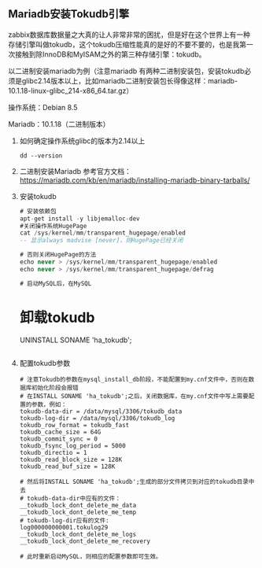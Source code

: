 ## Mariadb安装Tokudb引擎

zabbix数据库数据量之大真的让人非常非常的困扰，但是好在这个世界上有一种存储引擎叫做tokudb，这个tokudb压缩性能真的是好的不要不要的，也是我第一次接触到除InnoDB和MyISAM之外的第三种存储引擎：tokudb。


以二进制安装mariadb为例（注意mariadb 有两种二进制安装包，安装tokudb必须是glibc2.14版本以上，比如mariadb二进制安装包长得像这样：mariadb-10.1.18-linux-glibc_214-x86_64.tar.gz）

操作系统：Debian 8.5

Mariadb：10.1.18（二进制版本）

1. 如何确定操作系统glibc的版本为2.14以上

   ```shell
   dd --version
   ```

2. 二进制安装Mariadb
   参考官方文档：https://mariadb.com/kb/en/mariadb/installing-mariadb-binary-tarballs/

3. 安装tokudb

   ```sql
   # 安装依赖包
   apt-get install -y libjemalloc-dev
   #关闭操作系统HugePage
   cat /sys/kernel/mm/transparent_hugepage/enabled
   -- 显示always madvise [never]，则HugePage已经关闭

   # 否则关闭HugePage的方法
   echo never > /sys/kernel/mm/transparent_hugepage/enabled
   echo never > /sys/kernel/mm/transparent_hugepage/defrag

   # 启动MySQL后，在MySQL
   ```


   # 卸载tokudb
   UNINSTALL SONAME 'ha_tokudb';
   ```

4. 配置tokudb参数

   ```shell 
   # 注意Tokudb的参数在mysql_install_db阶段，不能配置到my.cnf文件中，否则在数据库初始化阶段会报错
   # 在INSTALL SONAME 'ha_tokudb';之后，关闭数据库，在my.cnf文件中写上需要配置的参数，例如：
   tokudb-data-dir = /data/mysql/3306/tokudb_data
   tokudb-log-dir = /data/mysql/3306/tokudb_log
   tokudb_row_format = tokudb_fast
   tokudb_cache_size = 64G
   tokudb_commit_sync = 0
   tokudb_fsync_log_period = 5000
   tokudb_directio = 1
   tokudb_read_block_size = 128K
   tokudb_read_buf_size = 128K

   # 然后将INSTALL SONAME 'ha_tokudb';生成的部分文件拷贝到对应的tokudb目录中去
   # tokudb-data-dir中应有的文件：
   __tokudb_lock_dont_delete_me_data
   __tokudb_lock_dont_delete_me_temp
   # tokudb-log-dir应有的文件:
   log000000000001.tokulog29
   __tokudb_lock_dont_delete_me_logs
   __tokudb_lock_dont_delete_me_recovery

   # 此时重新启动MySQL，则相应的配置参数即可生效。
   ```

